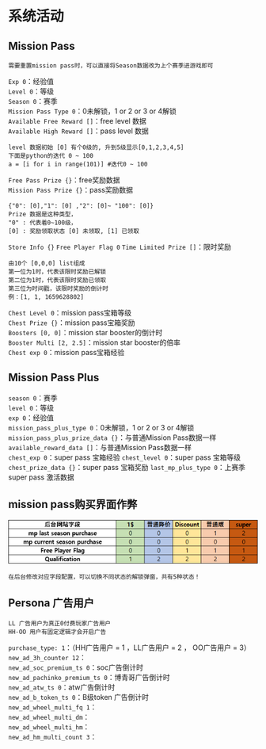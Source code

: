 # 系统活动

## Mission Pass

    需要重置mission pass时，可以直接将Season数据改为上个赛季进游戏即可  

`Exp 0`：经验值  
`Level 0`：等级  
`Season 0`：赛季  
`Mission Pass Type 0`：0未解锁，1 or 2 or 3 or 4解锁  
`Available Free Reward []`：free level 数据  
`Available High Reward []`：pass level 数据

    level 数据初始 [0] 有个0级的, 升到5级显示[0,1,2,3,4,5]
    下面是python的迭代 0 ~ 100
    a = [i for i in range(101)] #迭代0 ~ 100
`Free Pass Prize {}`：free奖励数据  
`Mission Pass Prize {}`：pass奖励数据  
    
    {"0": [0],"1": [0] ,"2": [0]~ "100": [0]} 
    Prize 数据是这种类型，
    "0" : 代表着0~100级，
    [0] : 奖励领取状态 [0] 未领取, [1] 已领取
`Store Info {}`
`Free Player Flag 0`
`Time Limited Prize []`：限时奖励

    由10个 [0,0,0] list组成
    第一位为1时，代表该限时奖励已解锁
    第二位为1时，代表该限时奖励已领取
    第三位为时间戳，该限时奖励的倒计时
    例：[1, 1, 1659628802]

`Chest Level 0`：mission pass宝箱等级  
`Chest Prize {}`：mission pass宝箱奖励  
`Boosters [0, 0]`：mission star booster的倒计时  
`Booster Multi [2, 2.5]`：mission star booster的倍率  
`Chest exp 0`：mission pass宝箱经验

## Mission Pass Plus
`season 0`：赛季  
`level 0`：等级  
`exp 0`：经验值  
`mission_pass_plus_type 0`：0未解锁，1 or 2 or 3 or 4解锁  
`mission_pass_plus_prize_data {}`：与普通Mission Pass数据一样  
`available_reward_data []`：与普通Mission Pass数据一样  
`chest_exp 0`：super pass 宝箱经验
`chest_level 0`：super pass 宝箱等级
`chest_prize_data {}`：super pass 宝箱奖励
`last_mp_plus_type 0`：上赛季 super pass 激活数据

## mission pass购买界面作弊
![解锁弹窗配置](images/S_mission_pass_boost.png)  

    在后台修改对应字段配置，可以切换不同状态的解锁弹窗，共有5种状态！

## Persona 广告用户

    LL 广告用户为真正0付费玩家广告用户
    HH-OO 用户有固定逻辑才会开启广告
    
`purchase_type: 1`：（HH广告用户 = 1 ，LL广告用户 = 2 ， OO广告用户 = 3）  
`new_ad_3h_counter 12`：  
`new_ad_soc_premium_ts 0`：soc广告倒计时  
`new_ad_pachinko_premium_ts 0`：博青哥广告倒计时  
`new_ad_atw_ts 0`：atw广告倒计时  
`new_ad_b_token_ts 0`：B级token 广告倒计时  
`new_ad_wheel_multi_fq 1`：  
`new_ad_wheel_multi_dm`：  
`new_ad_wheel_multi_hm`：  
`new_ad_hm_multi_count 3`：  